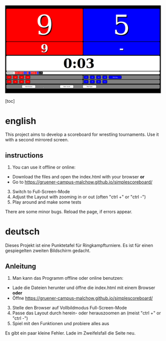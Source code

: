![](scoreboard.png)

[toc]

# english

This project aims to develop a scoreboard for wrestling tournaments. Use it with a second mirrored screen.

## instructions 

1. You can use it offline or online:
  - Download the files and open the index.html with your browser **or**
  - Go to https://gruener-campus-malchow.github.io/simplescoreboard/
3. Switch to Full-Screen-Mode
4. Adjust the Layout with zooming in or out (often "ctrl +" or "ctrl -")
5. Play around and make some tests

There are some minor bugs. Reload the page, if errors appear.

# deutsch

Dieses Projekt ist eine Punktetafel für Ringkampfturniere. Es ist für einen gespiegelten zweiten Bildschirm gedacht.

## Anleitung 

1. Man kann das Programm offline oder online benutzen:
 - Lade die Dateien herunter und öffne die index.html mit einem Browser **oder**
 - Öffne https://gruener-campus-malchow.github.io/simplescoreboard/
3. Stelle den Browser auf Vollbildmodus Full-Screen-Mode
4. Passe das Layout durch herein- oder herauszoomen an (meist "ctrl +" or "ctrl -")
5. Spiel mit den Funktionen und probiere alles aus

Es gibt ein paar kleine Fehler. Lade im Zweifelsfall die Seite neu.
